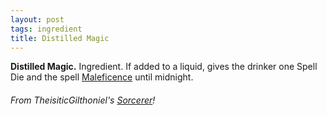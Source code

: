 ```yaml
---
layout: post
tags: ingredient
title: Distilled Magic
---
```


<span class="alchemy">**Distilled Magic.** Ingredient. If added to a liquid, gives the drinker one Spell Die and the spell [Maleficence](/2020/11/13/maleficence/) until midnight.</span>

###### *From TheisiticGilthoniel's [Sorcerer](https://pilgrimtemple.blogspot.com/2023/08/hypogeum-classes-revised.html)!*
